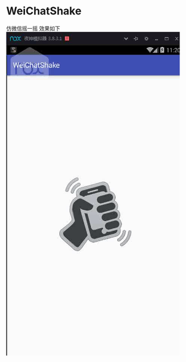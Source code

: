 # WeiChatShake
仿微信摇一摇
效果如下  
![image](https://github.com/qzsang/WeiChatShake/blob/master/doc/shake.gif)
